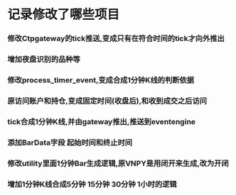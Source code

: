 # 记录修改了哪些项目
### 修改Ctpgateway的tick推送,变成只有在符合时间的tick才向外推出
### 增加夜盘识别的品种等
### 修改process_timer_event,变成合成1分钟K线的判断依据
### 原访问账户和持仓,变成固定时间(收盘后),和收到成交之后访问
### tick合成1分钟K线,并由gateway推出,推送到eventengine

### 添加BarData字段 起始时间和终止时间
### 修改utility里面1分钟Bar生成逻辑,原VNPY是用闭开来生成,改为开闭
### 增加1分钟K线合成5分钟 15分钟 30分钟 1小时的逻辑